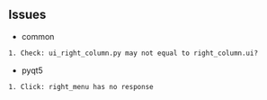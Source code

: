 ## Issues

* common

```txt
1. Check: ui_right_column.py may not equal to right_column.ui?
```

* pyqt5

```txt
1. Click: right_menu has no response
```